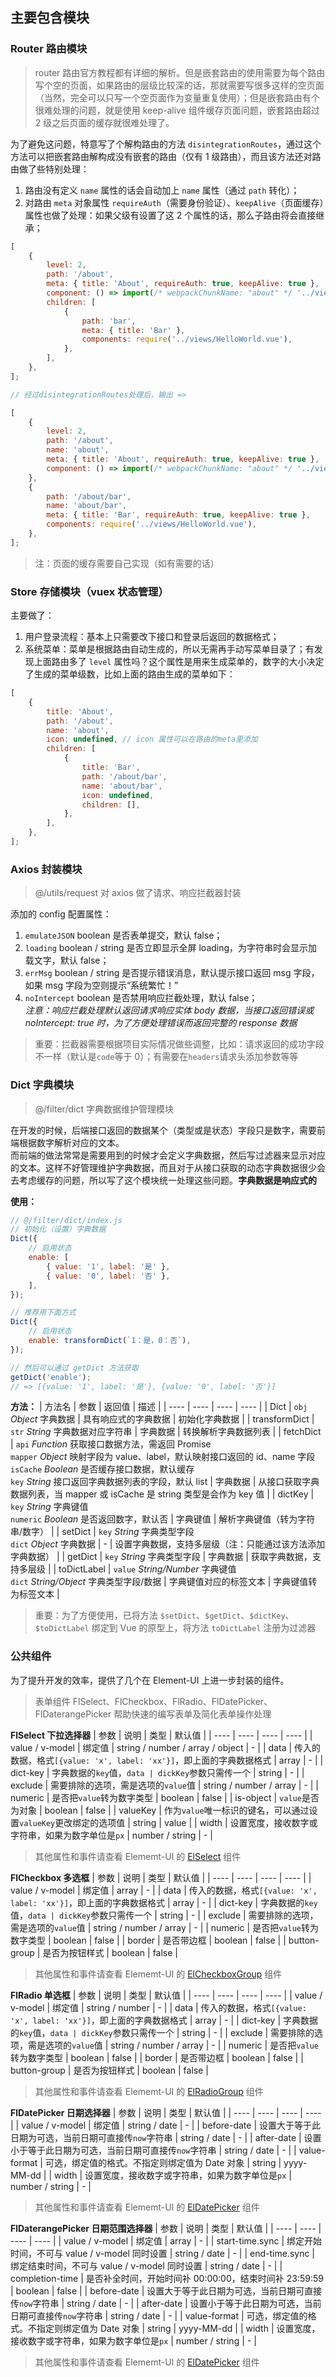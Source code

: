 ## 主要包含模块

### Router 路由模块

> router 路由官方教程都有详细的解析。但是嵌套路由的使用需要为每个路由写个空的页面，如果路由的层级比较深的话，那就需要写很多这样的空页面（当然，完全可以只写一个空页面作为变量重复使用）；但是嵌套路由有个很难处理的问题，就是使用 keep-alive 组件缓存页面问题，嵌套路由超过 2 级之后页面的缓存就很难处理了。<br>

为了避免这问题，特意写了个解构路由的方法 `disintegrationRoutes`，通过这个方法可以把嵌套路由解构成没有嵌套的路由（仅有 1 级路由），而且该方法还对路由做了些特别处理：<br>

1. 路由没有定义 `name` 属性的话会自动加上 `name` 属性（通过 `path` 转化）；<br>
2. 对路由 `meta` 对象属性 `requireAuth`（需要身份验证）、`keepAlive`（页面缓存）属性也做了处理：如果父级有设置了这 2 个属性的话，那么子路由将会直接继承；

```js
[
    {
        level: 2,
        path: '/about',
        meta: { title: 'About', requireAuth: true, keepAlive: true },
        component: () => import(/* webpackChunkName: "about" */ '../views/About.vue'),
        children: [
            {
                path: 'bar',
                meta: { title: 'Bar' },
                components: require('../views/HelloWorld.vue'),
            },
        ],
    },
];

// 经过disintegrationRoutes处理后，输出 =>

[
    {
        level: 2,
        path: '/about',
        name: 'about',
        meta: { title: 'About', requireAuth: true, keepAlive: true },
        component: () => import(/* webpackChunkName: "about" */ '../views/About.vue'),
    },
    {
        path: '/about/bar',
        name: 'about/bar',
        meta: { title: 'Bar', requireAuth: true, keepAlive: true },
        components: require('../views/HelloWorld.vue'),
    },
];
```

> 注：页面的缓存需要自己实现（如有需要的话）

### Store 存储模块（vuex 状态管理）

主要做了：<br>

1. 用户登录流程：基本上只需要改下接口和登录后返回的数据格式；<br>
2. 系统菜单：菜单是根据路由自动生成的，所以无需再手动写菜单目录了；有发现上面路由多了 `level` 属性吗？这个属性是用来生成菜单的，数字的大小决定了生成的菜单级数，比如上面的路由生成的菜单如下：

```js
[
    {
        title: 'About',
        path: '/about',
        name: 'about',
        icon: undefined, // icon 属性可以在路由的meta里添加
        children: [
            {
                title: 'Bar',
                path: '/about/bar',
                name: 'about/bar',
                icon: undefined,
                children: [],
            },
        ],
    },
];
```

### Axios 封装模块

> @/utils/request 对 axios 做了请求、响应拦截器封装<br>

添加的 config 配置属性：<br>

1. `emulateJSON` boolean 是否表单提交，默认 false；<br>
2. `loading` boolean / string 是否立即显示全屏 loading，为字符串时会显示加载文字，默认 false；<br>
3. `errMsg` boolean / string 是否提示错误消息，默认提示接口返回 msg 字段，如果 msg 字段为空则提示“系统繁忙！”<br>
4. `noIntercept` boolean 是否禁用响应拦截处理，默认 false；<br> _注意：响应拦截处理默认返回请求响应实体 body 数据，当接口返回错误或 noIntercept: true 时，为了方便处理错误而返回完整的 response 数据_

> 重要：拦截器需要根据项目实际情况做些调整，比如：请求返回的成功字段不一样（默认是`code`等于 0）；有需要在`headers`请求头添加参数等等

### Dict 字典模块

> @/filter/dict 字典数据维护管理模块<br>

在开发的时候，后端接口返回的数据某个（类型或是状态）字段只是数字，需要前端根据数字解析对应的文本。<br>
而前端的做法常常是需要用到的时候才会定义字典数据，然后写过滤器来显示对应的文本。这样不好管理维护字典数据，而且对于从接口获取的动态字典数据很少会去考虑缓存的问题，所以写了这个模块统一处理这些问题。**字典数据是响应式的**<br>

**使用：**

```js
// @/filter/dict/index.js
// 初始化（设置）字典数据
Dict({
    // 启用状态
    enable: [
        { value: '1', label: '是' },
        { value: '0', label: '否' },
    ],
});

// 推荐用下面方式
Dict({
    // 启用状态
    enable: transformDict(`1：是，0：否`),
});

// 然后可以通过 getDict 方法获取
getDict('enable');
// => [{value: '1', label: '是'}, {value: '0', label: '否'}]
```

**方法：**
| 方法名 | 参数 | 返回值 | 描述 |
| ---- | ---- | ---- | ---- |
| Dict | `obj` _Object_ 字典数据 | 具有响应式的字典数据 | 初始化字典数据 |
| transformDict | `str` _String_ 字典数据对应字符串 | 字典数据 | 转换解析字典数据列表 |
| fetchDict | `api` _Function_ 获取接口数据方法，需返回 Promise<br>`mapper` _Object_ 映射字段为 value、label，默认映射接口返回的 id、name 字段<br>`isCache` _Boolean_ 是否缓存接口数据，默认缓存<br>`key` _String_ 接口返回字典数据列表的字段，默认 list | 字典数据 | 从接口获取字典数据列表，当 mapper 或 isCache 是 string 类型是会作为 key 值 |
| dictKey | `key` _String_ 字典键值<br>`numeric` _Boolean_ 是否返回数字，默认否 | 字典键值 | 解析字典键值（转为字符串/数字） |
| setDict | `key` _String_ 字典类型字段<br>`dict` _Object_ 字典数据 | - | 设置字典数据，支持多层级（注：只能通过该方法添加字典数据） |
| getDict | `key` _String_ 字典类型字段 | 字典数据 | 获取字典数据，支持多层级 |
| toDictLabel | `value` _String/Number_ 字典键值<br>`dict` _String/Object_ 字典类型字段/数据 | 字典键值对应的标签文本 | 字典键值转为标签文本 |

> 重要：为了方便使用，已将方法 `$setDict`、`$getDict`、`$dictKey`、`$toDictLabel` 绑定到 Vue 的原型上，将方法 `toDictLabel` 注册为过滤器

### 公共组件

为了提升开发的效率，提供了几个在 Element-UI 上进一步封装的组件。<br>

> 表单组件 FlSelect、FlCheckbox、FlRadio、FlDatePicker、FlDaterangePicker 帮助快速的编写表单及简化表单操作处理

**FlSelect 下拉选择器**
| 参数 | 说明 | 类型 | 默认值 |
| ---- | ---- | ---- | ---- |
| value / v-model | 绑定值 | string / number / array / object | - |
| data | 传入的数据，格式`[{value: 'x', label: 'xx'}]`，即上面的字典数据格式 | array | - |
| dict-key | 字典数据的`key`值，`data | dickKey`参数只需传一个 | string | - |
| exclude | 需要排除的选项，需是选项的`value`值 | string / number / array | - |
| numeric | 是否把`value`转为数字类型 | boolean | false |
| is-object | `value`是否为对象 | boolean | false |
| valueKey | 作为`value`唯一标识的键名，可以通过设置`valueKey`更改绑定的选项值 | string | value |
| width | 设置宽度，接收数字或字符串，如果为数字单位是`px` | number / string | - |

> 其他属性和事件请查看 Elememt-UI 的 [ElSelect](https://element.eleme.cn/#/zh-CN/component/select#select-attributes) 组件

**FlCheckbox 多选框**
| 参数 | 说明 | 类型 | 默认值 |
| ---- | ---- | ---- | ---- |
| value / v-model | 绑定值 | array | - |
| data | 传入的数据，格式`[{value: 'x', label: 'xx'}]`，即上面的字典数据格式 | array | - |
| dict-key | 字典数据的`key`值，`data | dickKey`参数只需传一个 | string | - |
| exclude | 需要排除的选项，需是选项的`value`值 | string / number / array | - |
| numeric | 是否把`value`转为数字类型 | boolean | false |
| border | 是否带边框 | boolean | false |
| button-group | 是否为按钮样式 | boolean | false |

> 其他属性和事件请查看 Elememt-UI 的 [ElCheckboxGroup](https://element.eleme.cn/#/zh-CN/component/checkbox#checkbox-group-attributes) 组件

**FlRadio 单选框**
| 参数 | 说明 | 类型 | 默认值 |
| ---- | ---- | ---- | ---- |
| value / v-model | 绑定值 | string / number | - |
| data | 传入的数据，格式`[{value: 'x', label: 'xx'}]`，即上面的字典数据格式 | array | - |
| dict-key | 字典数据的`key`值，`data | dickKey`参数只需传一个 | string | - |
| exclude | 需要排除的选项，需是选项的`value`值 | string / number / array | - |
| numeric | 是否把`value`转为数字类型 | boolean | false |
| border | 是否带边框 | boolean | false |
| button-group | 是否为按钮样式 | boolean | false |

> 其他属性和事件请查看 Elememt-UI 的 [ElRadioGroup](https://element.eleme.cn/#/zh-CN/component/radio#radio-group-attributes) 组件

**FlDatePicker 日期选择器**
| 参数 | 说明 | 类型 | 默认值 |
| ---- | ---- | ---- | ---- |
| value / v-model | 绑定值 | string / date | - |
| before-date | 设置大于等于此日期为可选，当前日期可直接传`now`字符串 | string / date | - |
| after-date | 设置小于等于此日期为可选，当前日期可直接传`now`字符串 | string / date | - |
| value-format | 可选，绑定值的格式。不指定则绑定值为 Date 对象 | string | yyyy-MM-dd |
| width | 设置宽度，接收数字或字符串，如果为数字单位是`px` | number / string | - |

> 其他属性和事件请查看 Elememt-UI 的 [ElDatePicker](https://element.eleme.cn/#/zh-CN/component/date-picker#attributes) 组件

**FlDaterangePicker 日期范围选择器**
| 参数 | 说明 | 类型 | 默认值 |
| ---- | ---- | ---- | ---- |
| value / v-model | 绑定值 | array | - |
| start-time.sync | 绑定开始时间，不可与 value / v-model 同时设置 | string / date | - |
| end-time.sync | 绑定结束时间，不可与 value / v-model 同时设置 | string / date | - |
| completion-time | 是否补全时间，开始时间补 00:00:00，结束时间补 23:59:59 | boolean | false |
| before-date | 设置大于等于此日期为可选，当前日期可直接传`now`字符串 | string / date | - |
| after-date | 设置小于等于此日期为可选，当前日期可直接传`now`字符串 | string / date | - |
| value-format | 可选，绑定值的格式。不指定则绑定值为 Date 对象 | string | yyyy-MM-dd |
| width | 设置宽度，接收数字或字符串，如果为数字单位是`px` | number / string | - |

> 其他属性和事件请查看 Elememt-UI 的 [ElDatePicker](https://element.eleme.cn/#/zh-CN/component/date-picker#attributes) 组件

